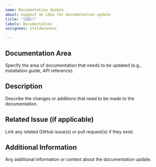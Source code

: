 ```yaml
---
name: Documentation Update
about: Suggest an idea for documentation update
title: "[DOC]"
labels: Documentation
assignees: otaldonuness

---
```


## Documentation Area

Specify the area of documentation that needs to be updated (e.g., installation guide, API reference).

## Description

Describe the changes or additions that need to be made to the documentation.

## Related Issue (if applicable)

Link any related GitHub issue(s) or pull request(s) if they exist.

## Additional Information

Any additional information or context about the documentation update.

